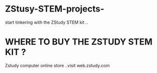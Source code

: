 # ZStusy-STEM-projects-
start tinkering with the ZStudy STEM kit ..

# WHERE TO BUY THE ZSTUDY STEM KIT ?
Zstudy computer online store ..visit web.zstudy.com
